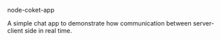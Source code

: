 node-coket-app

A simple chat app to demonstrate how communication between server-client side in real time.